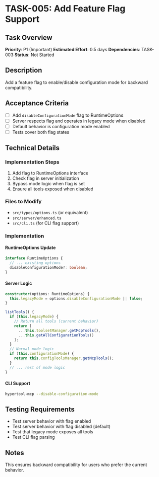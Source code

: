 # TASK-005: Add Feature Flag Support

## Task Overview
**Priority**: P1 (Important)
**Estimated Effort**: 0.5 days
**Dependencies**: TASK-003
**Status**: Not Started

## Description
Add a feature flag to enable/disable configuration mode for backward compatibility.

## Acceptance Criteria
- [ ] Add `disableConfigurationMode` flag to RuntimeOptions
- [ ] Server respects flag and operates in legacy mode when disabled
- [ ] Default behavior is configuration mode enabled
- [ ] Tests cover both flag states

## Technical Details

### Implementation Steps
1. Add flag to RuntimeOptions interface
2. Check flag in server initialization
3. Bypass mode logic when flag is set
4. Ensure all tools exposed when disabled

### Files to Modify
- `src/types/options.ts` (or equivalent)
- `src/server/enhanced.ts`
- `src/cli.ts` (for CLI flag support)

### Implementation

#### RuntimeOptions Update
```typescript
interface RuntimeOptions {
  // ... existing options
  disableConfigurationMode?: boolean;
}
```

#### Server Logic
```typescript
constructor(options: RuntimeOptions) {
  this.legacyMode = options.disableConfigurationMode || false;
}

listTools() {
  if (this.legacyMode) {
    // Return all tools (current behavior)
    return [
      ...this.toolsetManager.getMcpTools(),
      ...this.getAllConfigurationTools()
    ];
  }
  // Normal mode logic
  if (this.configurationMode) {
    return this.configToolsManager.getMcpTools();
  }
  // ... rest of mode logic
}
```

#### CLI Support
```bash
hypertool-mcp --disable-configuration-mode
```

## Testing Requirements
- Test server behavior with flag enabled
- Test server behavior with flag disabled (default)
- Test that legacy mode exposes all tools
- Test CLI flag parsing

## Notes
This ensures backward compatibility for users who prefer the current behavior.